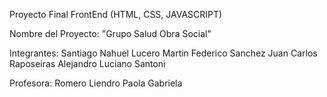Proyecto Final FrontEnd (HTML, CSS, JAVASCRIPT)

Nombre del Proyecto: "Grupo Salud Obra Social"

Integrantes:
Santiago Nahuel Lucero
Martin Federico Sanchez
Juan Carlos Raposeiras
Alejandro Luciano Santoni

Profesora:  Romero Liendro Paola Gabriela 